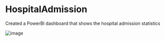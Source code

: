 # HospitalAdmission

Created a PowerBI dashboard that shows the hospital admission statistics 

![image](https://github.com/user-attachments/assets/076f31de-693d-4640-a962-b9ceb74726b8)
